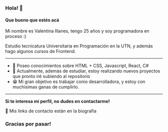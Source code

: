 ### Hola! 👋 
#### Que bueno que estés acá 

Mi nombre es Valentina Illanes, tengo 25 años y soy programadora en proceso :)

Estudio tecnicatura Universitaria en Programación en la UTN, y además hago algunos cursos de Frontend.

--------
- 🌱 Poseo conocimientos sobre HTML + CSS, Javascript, React, C#
- 👾 Actualmente, además de estudiar, estoy realizando nuevos proyectos que pronto iré subiendo al repositorio
- 😁 Mi gran objetivo es trabajar como desarrolladora, y estoy con muchisimas ganas de cumplirlo.
 
 -----
**Si te interesa mi perfil, no dudes en contactarme!**

📌 Mis links de contacto están en la biografia 

### Gracias por pasar!


